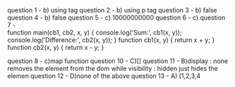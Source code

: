 question 1 - b)  using <link> tag
question 2 - b) using p tag
question 3 - b) false
question 4 - b) false
question 5 - c) 10000000000
question 6 - c) 
question 7 -   
function main(cb1, cb2, x, y) {
  console.log('Sum:', cb1(x, y));
  console.log('Difference:', cb2(x, y));
}
function cb1(x, y) {
  return x + y;
}
function cb2(x, y) {
  return x - y;
}

question 8 - c)map function
question 10 - C)[]
question 11 - B)display : none removes the element from the dom
while visibility : hidden just hides the elemen
question 12 - D)none of the above
question 13 - A) [1,2,3,4
